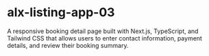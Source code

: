 # alx-listing-app-03
A responsive booking detail page built with Next.js, TypeScript, and Tailwind CSS that allows users to enter contact information, payment details, and review their booking summary.

